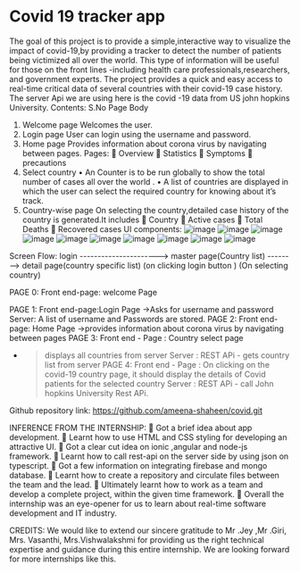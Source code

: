 # Covid 19 tracker app
The goal of this project is to provide a simple,interactive way to visualize the impact of covid-19,by providing a tracker to detect the number of patients being victimized all over the world.
This type of information will be useful for those on the front lines -including health care professionals,researchers, and government experts.
The project provides a quick and easy access to real-time critical data of several countries with their covid-19 case history.
The server Api we are using here is the covid -19 data from US john hopkins University.
Contents:
S.No	 Page	Body
1.	Welcome page	Welcomes the user.
2.	Login page	User can login using the username and password.
3.	Home page 	Provides information about corona virus by navigating between pages.
  Pages:
	Overview
	Statistics
	Symptoms
	precautions
4.	Select country	•	An Counter is to be run globally to show the total number of cases all over the world .
•	A list of countries are displayed in which the user can select the required country for knowing about it’s track.
5.	Country-wise page	On selecting the country,detailed case history of the country is generated.It includes
	Country
	Active cases
	Total Deaths
	Recovered cases
UI components:
![image](https://user-images.githubusercontent.com/65466888/85950348-d3928e00-b979-11ea-9892-abda8be45786.png)
![image](https://user-images.githubusercontent.com/65466888/85950374-fa50c480-b979-11ea-975c-2e7c8627b249.png)
![image](https://user-images.githubusercontent.com/65466888/85950380-03da2c80-b97a-11ea-8afd-a4984bb126fb.png)
![image](https://user-images.githubusercontent.com/65466888/85950382-076db380-b97a-11ea-9fed-695d6d85a8c6.png)
![image](https://user-images.githubusercontent.com/65466888/85950386-0c326780-b97a-11ea-9c63-f0567cdf3228.png)
![image](https://user-images.githubusercontent.com/65466888/85950391-10f71b80-b97a-11ea-99e1-b509e8e2dc50.png)
![image](https://user-images.githubusercontent.com/65466888/85950398-16546600-b97a-11ea-8937-4841ce0952f2.png)
![image](https://user-images.githubusercontent.com/65466888/85950402-194f5680-b97a-11ea-9d32-b5477ed3fe41.png)
![image](https://user-images.githubusercontent.com/65466888/85950406-1d7b7400-b97a-11ea-8877-8d8f6d02be6a.png)
![image](https://user-images.githubusercontent.com/65466888/85950409-20766480-b97a-11ea-9038-a58508078003.png)

Screen Flow:
 login ----------------------> master page(Country list) --------> detail page(country specific list)
        (on clicking login button )                             (On selecting country)
           
PAGE 0:
 Front end-page: welcome Page

PAGE 1:
Front end-page:Login Page
->Asks for username and password
Server: A list of username and Passwords are stored.
PAGE 2:
Front end-page: Home Page
->provides information about corona virus by navigating between pages
PAGE 3:
Front end - Page : Country select page
 - > displays all countries from server
Server :  REST APi - gets country list from server
PAGE 4:
Front end - Page :  On clicking on the covid-19 country page, it should display the details of Covid patients for the selected country
Server :
REST APi - call John hopkins University Rest APi.


Github repository link: https://github.com/ameena-shaheen/covid.git

INFERENCE FROM THE INTERNSHIP:
 	Got a brief idea about app development.
 	 Learnt how to use HTML and CSS styling for developing an attractive UI.
 	Got a clear cut idea on ionic ,angular and node-js framework.
 	Learnt how to call rest-api  on the server side by using json on typescript.
 	Got a few information on integrating firebase and mongo database.
 	Learnt how to create a repository and circulate files between the team and the lead.
 	Ultimately learnt how to work as a team and develop a complete project, within the given time framework.
 	Overall the internship was an eye-opener for us to learn about real-time software development and IT industry.


      

CREDITS:
            We would like to extend our sincere gratitude to Mr .Jey ,Mr .Giri, Mrs. Vasanthi, Mrs.Vishwalakshmi for providing us the right technical expertise and guidance during this entire internship. We are looking forward for more internships like this.


  


